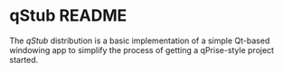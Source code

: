 # qStub README

The *qStub* distribution is a basic implementation of a simple Qt-based
windowing app to simplify the process of getting a qPrise-style project
started.
